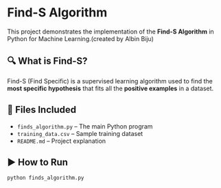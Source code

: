 # Find-S Algorithm

This project demonstrates the implementation of the **Find-S Algorithm** in Python for Machine Learning.(created by Albin Biju)


## 🔍 What is Find-S?

Find-S (Find Specific) is a supervised learning algorithm used to find the **most specific hypothesis** that fits all the **positive examples** in a dataset.

## 📁 Files Included

- `finds_algorithm.py` – The main Python program
- `training_data.csv` – Sample training dataset
- `README.md` – Project explanation

## ▶️ How to Run

```bash
python finds_algorithm.py
